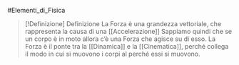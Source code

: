 #Elementi_di_Fisica 
>[!Definizione]  Definizione
>La Forza è una grandezza vettoriale, che rappresenta la causa di una [[Accelerazione]] 
>Sappiamo quindi che se un corpo è in moto allora c’è una Forza che agisce su di esso.
>La Forza è il ponte tra la [[Dinamica]] e la [[Cinematica]], perché collega il modo in cui si muovono i corpi al perché essi si muovono.